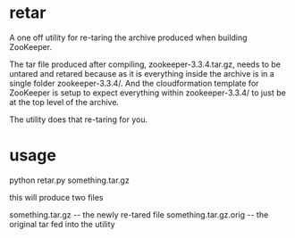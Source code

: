 retar
=====

A one off utility for re-taring the archive produced when building ZooKeeper.

The tar file produced after compiling, zookeeper-3.3.4.tar.gz, needs to be untared and retared because as it is everything inside the archive is in a single folder zookeeper-3.3.4/. And the cloudformation template for ZooKeeper is setup to expect everything within zookeeper-3.3.4/ to just be at the top level of the archive.

The utility does that re-taring for you. 

usage
=====

python retar.py something.tar.gz


this will produce two files 

something.tar.gz -- the newly re-tared file
something.tar.gz.orig -- the original tar fed into the utility

